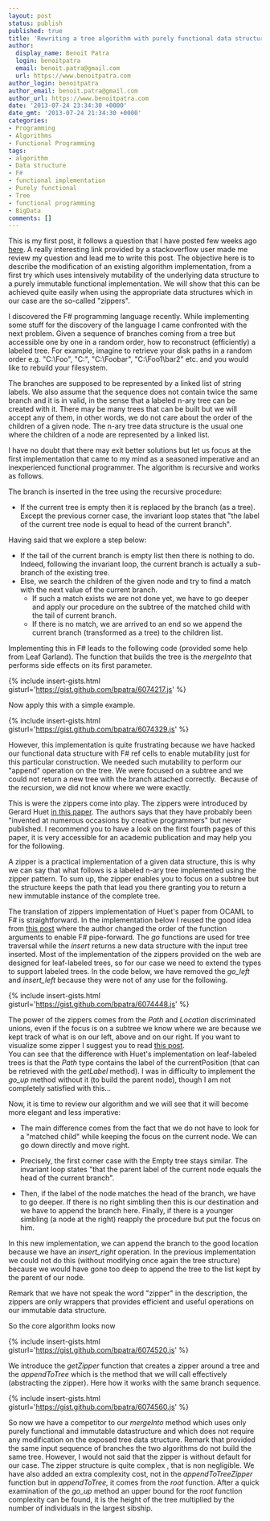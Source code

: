 ```yaml
---
layout: post
status: publish
published: true
title: 'Rewriting a tree algorithm with purely functional data structures: the "zippers".'
author:
  display_name: Benoit Patra
  login: benoitpatra
  email: benoit.patra@gmail.com
  url: https://www.benoitpatra.com
author_login: benoitpatra
author_email: benoit.patra@gmail.com
author_url: https://www.benoitpatra.com
date: '2013-07-24 23:34:30 +0000'
date_gmt: '2013-07-24 21:34:30 +0000'
categories:
- Programming
- Algorithms
- Functional Programming
tags:
- algorithm
- Data structure
- F#
- functional implementation
- Purely functional
- Tree
- functional programming
- BigData
comments: []
---
```

This is my first post, it follows a question that I have posted few weeks ago <a title="here" href="http://stackoverflow.com/questions/17364840/implement-tree-builder-with-f">here</a>. A really interesting link provided by a stackoverflow user made me review my question and lead me to write this post. The objective here is to describe the modification of an existing algorithm implementation, from a first try which uses intensively mutability of the underlying data structure to a purely immutable functional implementation. We will show that this can be achieved quite easily when using the appropriate data structures which in our case are the so-called "zippers".

I discovered the F# programming language recently. While implementing some stuff for the discovery of the language I came confronted with the next problem. Given a sequence of branches coming from a tree but accessible one by one in a random order, how to reconstruct (efficiently) a labeled tree. For example, imagine to retrieve your disk paths in a random order e.g. "C:\Foo", "C:\", "C:\Foobar", "C:\Foo1\bar2" etc. and you would like to rebuild your filesystem.

The branches are supposed to be represented by a linked list of string labels. We also assume that the sequence does not contain twice the same branch and it is in valid, in the sense that a labeled n-ary tree can be created with it. There may be many trees that can be built but we will accept any of them, in other words, we do not care about the order of the children of a given node. The n-ary tree data structure is the usual one where the children of a node are represented by a linked list.

I have no doubt that there may exit better solutions but let us focus at the first implementation that came to my mind as a seasoned imperative and an inexperienced functional programmer. The algorithm is recursive and works as follows.

The branch is inserted in the tree using the recursive procedure:

* If the current tree is empty then it is replaced by the branch (as a tree). Except the previous corner case, the invariant loop states that "the label of the current tree node is equal to head of the current branch".<br />

Having said that we explore a step below:

* If the tail of the current branch is empty list then there is nothing to do. Indeed, following the invariant loop, the current branch is actually a sub-branch of the existing tree.<br />
* Else, we search the children of the given node and try to find a match with the next value of the current branch.<br />
  * If such a match exists we are not done yet, we have to go deeper and apply our procedure on the subtree of the matched child with the tail of current branch.<br />
  * If there is no match, we are arrived to an end so we append the current branch (transformed as a tree) to the children list.

Implementing this in F# leads to the following code (provided some help from Leaf Garland). The function that builds the tree is the <em>mergeInto</em>&nbsp;that performs side effects on its first parameter.

{% include insert-gists.html gisturl='https://gist.github.com/bpatra/6074217.js' %}

Now apply this with a simple example.

{% include insert-gists.html gisturl='https://gist.github.com/bpatra/6074329.js' %}

However, this implementation is quite frustrating because we have hacked our functional data structure with F# ref cells to enable mutability just for this particular construction. We needed such mutability to perform our "append" operation on the tree. We were focused on a subtree and we could not return a new tree with the branch attached correctly. &nbsp;Because of the recursion,&nbsp;we did not know where we were exactly.

This is were the zippers come into play. The zippers were introduced by Gerard Huet&nbsp;<a title="in this paper" href="http://www.st.cs.uni-saarland.de/edu/seminare/2005/advanced-fp/docs/huet-zipper.pdf" target="_blank">in this paper</a>. The authors says that they have probably been "invented at numerous occasions by creative programmers" but never published. I recommend you to have a look on the first fourth pages of this paper, it is very accessible for an academic publication and may help you for the following.

A zipper is a practical implementation of a given data structure, this is why we can say that what follows is a labeled n-ary tree implemented using the zipper pattern. To sum up, the zipper enables you to focus on a subtree but the structure keeps the path that lead you there granting you to return a new immutable instance of the complete tree.

The translation of zippers implementation of Huet's paper from OCAML to F# is straightforward. In the implementation below I reused the good idea from <a title="this post" href="http://www.lshift.net/blog/2010/12/30/f-zipper-with-pipe-forward">this post</a> where the author changed the order of the function arguments to enable F# pipe-forward. The <em>go</em> functions are used for tree traversal while the <em>insert</em> returns a new data structure with the input tree inserted. Most of the implementation of the zippers provided on the web are designed for leaf-labeled trees, so for our case we need to extend the types to support labeled trees. In the code below, we have removed the <em>go_left</em> and <em>insert_left</em> because they were not of any use for the following.

{% include insert-gists.html gisturl='https://gist.github.com/bpatra/6074448.js' %}

The power of the zippers comes from the <em>Path</em> and <em>Location</em> discriminated unions, even if the focus is on a subtree we know where we are because we kept track of what is on our left, above and on our right. If you want to visualize some zipper I suggest you to read <a title="this post" href="http://blog.ezyang.com/2010/04/you-could-have-invented-zippers/">this post</a>.<br />
You can see that the difference with Huet's implementation on leaf-labeled trees is that the <em>Path</em> type contains the label of the currentPosition (that can be retrieved with the <em>getLabel</em> method). I was in difficulty to implement the <em>go_up</em> method without it (to build the parent node), though I am not completely satisfied with this...

Now, it is time to review our algorithm and we will see that it will become more elegant and less imperative:
* The main difference comes from the fact that we do not have to look for a "matched child" while keeping the focus on the current node. We can go down directly and move right.

* Precisely, the first corner case with the Empty tree stays similar. The invariant loop states "that the parent label of the current node equals the head of the current branch".

* Then, if the label of the node matches the head of the branch, we have to go deeper. If there is no right simbling then this is our destination and we have to append the branch here. Finally, if there is a younger simbling (a node at the right) reapply the procedure but put the focus on him.

In this new implementation, we can append the branch to the good location because we have an <em>insert_right</em> operation. In the previous implementation we could not do this (without modifying once again the tree structure) because we would have gone too deep to append the tree to the list kept by the parent of our node.

Remark that we have not speak the word "zipper" in the description, the zippers are only wrappers that provides efficient and useful operations on our immutable data structure.

So the core algorithm looks now

{% include insert-gists.html gisturl='https://gist.github.com/bpatra/6074520.js' %}

We introduce the <em>getZipper</em> function that creates a zipper around a tree and the <em>appendToTree</em> which is the method that we will call effectively (abstracting the zipper). Here how it works with the same branch sequence.

{% include insert-gists.html gisturl='https://gist.github.com/bpatra/6074560.js' %}

So now we have a competitor to our <em>mergeInto</em> method which uses only purely functional and immutable datastructure and which does not require any modification on the exposed tree data structure. Remark that provided the same input sequence of branches the two algorithms do not build the same tree. However, I would not said that the zipper is without default for our case. The zipper structure is quite complex , that is non negligible. We have also added an extra complexity cost, not in the <em>appendToTreeZipper</em> function but in <em>appendToTree,</em> it comes&nbsp;from the <em>root</em> function. After a quick examination of the <em>go_up</em> method an upper bound for the <em>root</em> function complexity can be found, it is the height of the tree multiplied by the number of individuals in the largest sibship.

